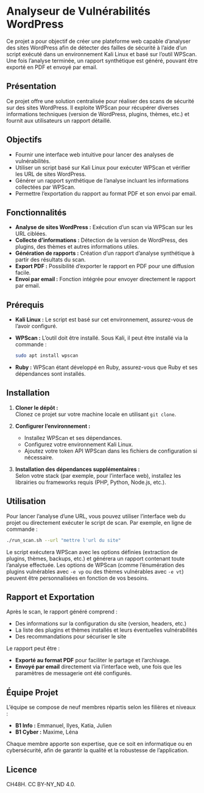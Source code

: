 # Analyseur de Vulnérabilités WordPress

Ce projet a pour objectif de créer une plateforme web capable d’analyser des sites WordPress afin de détecter des failles de sécurité à l’aide d’un script exécuté dans un environnement Kali Linux et basé sur l’outil WPScan. Une fois l’analyse terminée, un rapport synthétique est généré, pouvant être exporté en PDF et envoyé par email.

## Présentation

Ce projet offre une solution centralisée pour réaliser des scans de sécurité sur des sites WordPress. Il exploite WPScan pour récupérer diverses informations techniques (version de WordPress, plugins, thèmes, etc.) et fournit aux utilisateurs un rapport détaillé.

## Objectifs

- Fournir une interface web intuitive pour lancer des analyses de vulnérabilités.
- Utiliser un script basé sur Kali Linux pour exécuter WPScan et vérifier les URL de sites WordPress.
- Générer un rapport synthétique de l’analyse incluant les informations collectées par WPScan.
- Permettre l’exportation du rapport au format PDF et son envoi par email.

## Fonctionnalités

- **Analyse de sites WordPress :** Exécution d’un scan via WPScan sur les URL ciblées.
- **Collecte d’informations :** Détection de la version de WordPress, des plugins, des thèmes et autres informations utiles.
- **Génération de rapports :** Création d’un rapport d’analyse synthétique à partir des résultats du scan.
- **Export PDF :** Possibilité d’exporter le rapport en PDF pour une diffusion facile.
- **Envoi par email :** Fonction intégrée pour envoyer directement le rapport par email.

## Prérequis

- **Kali Linux :** Le script est basé sur cet environnement, assurez-vous de l’avoir configuré.
- **WPScan :** L’outil doit être installé. Sous Kali, il peut être installé via la commande :
  
  ```bash
  sudo apt install wpscan
  ```

- **Ruby :** WPScan étant développé en Ruby, assurez-vous que Ruby et ses dépendances sont installés.


## Installation

1. **Cloner le dépôt :**  
   Clonez ce projet sur votre machine locale en utilisant `git clone`.

2. **Configurer l’environnement :**  
   - Installez WPScan et ses dépendances.
   - Configurez votre environnement Kali Linux.
   - Ajoutez votre token API WPScan dans les fichiers de configuration si nécessaire.

3. **Installation des dépendances supplémentaires :**  
   Selon votre stack (par exemple, pour l’interface web), installez les librairies ou frameworks requis (PHP, Python, Node.js, etc.).

## Utilisation

Pour lancer l’analyse d’une URL, vous pouvez utiliser l’interface web du projet ou directement exécuter le script de scan. Par exemple, en ligne de commande :

```bash
./run_scan.sh --url "mettre l'url du site"
```

Le script exécutera WPScan avec les options définies (extraction de plugins, thèmes, backups, etc.) et générera un rapport contenant toute l’analyse effectuée. Les options de WPScan (comme l’énumération des plugins vulnérables avec `-e vp` ou des thèmes vulnérables avec `-e vt`) peuvent être personnalisées en fonction de vos besoins.

## Rapport et Exportation

Après le scan, le rapport généré comprend :

- Des informations sur la configuration du site (version, headers, etc.)
- La liste des plugins et thèmes installés et leurs éventuelles vulnérabilités
- Des recommandations pour sécuriser le site

Le rapport peut être :
- **Exporté au format PDF** pour faciliter le partage et l’archivage.
- **Envoyé par email** directement via l’interface web, une fois que les paramètres de messagerie ont été configurés.

## Équipe Projet

L’équipe se compose de neuf membres répartis selon les filières et niveaux :

- **B1 Info :** Emmanuel, Ilyes, Katia, Julien
- **B1 Cyber :** Maxime, Léna

Chaque membre apporte son expertise, que ce soit en informatique ou en cybersécurité, afin de garantir la qualité et la robustesse de l’application.

## Licence

CH48H. CC BY-NY_ND 4.0.
